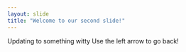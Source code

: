 ```yaml
---
layout: slide
title: "Welcome to our second slide!"
---
```

Updating to something witty
Use the left arrow to go back!
